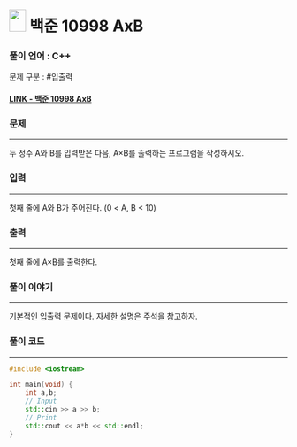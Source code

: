 
# <img src="https://d2gd6pc034wcta.cloudfront.net/tier/1.svg" width="30" height="40"> 백준 10998 AxB


### 풀이 언어 : C++

문제 구분 : #입출력
#### [LINK - 백준 10998 AxB](https://www.acmicpc.net/problem/10998)

### 문제
<hr>

두 정수 A와 B를 입력받은 다음, A×B를 출력하는 프로그램을 작성하시오.

### 입력
<hr>

첫째 줄에 A와 B가 주어진다. (0 < A, B < 10)
### 출력
<hr>

첫째 줄에 A×B를 출력한다.
### 풀이 이야기
<hr>

기본적인 입출력 문제이다. 자세한 설명은 주석을 참고하자.

### 풀이 코드
<hr>

``` c++
#include <iostream>

int main(void) {
    int a,b;
    // Input
    std::cin >> a >> b;
    // Print
    std::cout << a*b << std::endl;
}
```
